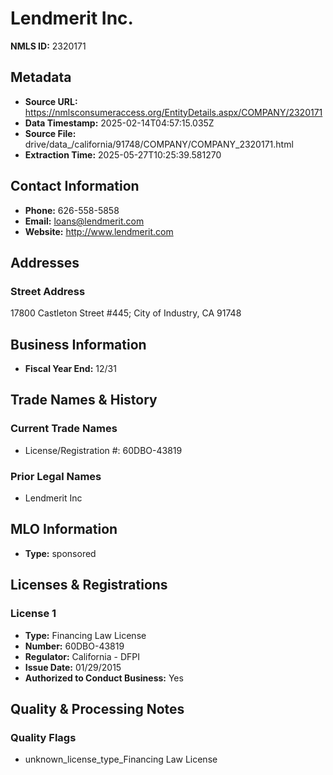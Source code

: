 # Lendmerit Inc.

**NMLS ID:** 2320171

## Metadata
- **Source URL:** https://nmlsconsumeraccess.org/EntityDetails.aspx/COMPANY/2320171
- **Data Timestamp:** 2025-02-14T04:57:15.035Z
- **Source File:** drive/data_/california/91748/COMPANY/COMPANY_2320171.html
- **Extraction Time:** 2025-05-27T10:25:39.581270

## Contact Information
- **Phone:** 626-558-5858
- **Email:** loans@lendmerit.com
- **Website:** http://www.lendmerit.com

## Addresses
### Street Address
17800 Castleton Street #445; City of Industry, CA 91748

## Business Information
- **Fiscal Year End:** 12/31

## Trade Names & History
### Current Trade Names
- License/Registration #: 60DBO-43819

### Prior Legal Names
- Lendmerit Inc

## MLO Information
- **Type:** sponsored

## Licenses & Registrations

### License 1
- **Type:** Financing Law License
- **Number:** 60DBO-43819
- **Regulator:** California - DFPI
- **Issue Date:** 01/29/2015
- **Authorized to Conduct Business:** Yes

## Quality & Processing Notes
### Quality Flags
- unknown_license_type_Financing Law License
